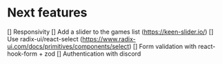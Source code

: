 # Next features

[] Responsivity
[] Add a slider to the games list (https://keen-slider.io/)
[] Use radix-ui/react-select (https://www.radix-ui.com/docs/primitives/components/select)
[] Form validation with react-hook-form + zod
[] Authentication with discord

